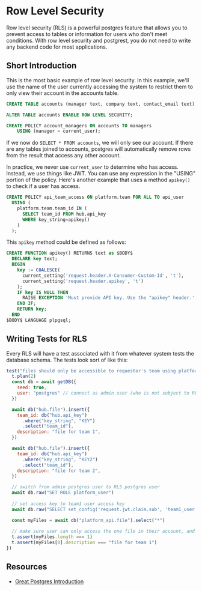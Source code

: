 # Row Level Security

Row level security (RLS) is a powerful postgres feature that allows you to prevent access to tables or information for
users who don't meet conditions. With row level security and postgrest, you do not need to write any backend code
for most applications.

## Short Introduction

This is the most basic example of row level security. In this example, we'll use the name of the user currently accessing
the system to restrict them to only view their account in the accounts table.

```sql
CREATE TABLE accounts (manager text, company text, contact_email text);

ALTER TABLE accounts ENABLE ROW LEVEL SECURITY;

CREATE POLICY account_managers ON accounts TO managers
    USING (manager = current_user);
```

If we now do `SELECT * FROM accounts`, we will only see our account. If there are any tables joined to accounts, postgres
will automatically remove rows from the result that access any other account.

In practice, we never use `current_user` to determine who has access. Instead, we use things like JWT. You can use any
expression in the "USING" portion of the policy. Here's another example that uses a method `apikey()` to check if a
user has access.

```sql
CREATE POLICY api_team_access ON platform.team FOR ALL TO api_user
  USING (
    platform.team.team_id IN (
      SELECT team_id FROM hub.api_key
      WHERE key_string=apikey()
    )
  );
```

This `apikey` method could be defined as follows:

```sql
CREATE FUNCTION apikey() RETURNS text as $BODY$
  DECLARE key text;
  BEGIN
    key := COALESCE(
      current_setting('request.header.X-Consumer-Custom-Id', 't'),
      current_setting('request.header.apikey', 't')
    );
    IF key IS NULL THEN
      RAISE EXCEPTION 'Must provide API key. Use the "apikey" header.';
    END IF;
    RETURN key;
  END
$BODY$ LANGUAGE plpgsql;
```

## Writing Tests for RLS

Every RLS will have a test associated with it from whatever system tests the database schema. The tests look sort
of like this:

```javascript
test("files should only be accessible to requestor's team using platform token", async t => {
  t.plan(2)
  const db = await getDB({
    seed: true,
    user: "postgres" // connect as admin user (who is not subject to RLS)
  })

  await db("hub.file").insert({
    team_id: db("hub.api_key")
      .where("key_string", "KEY")
      .select("team_id"),
    description: "file for team 1",
  })

  await db("hub.file").insert({
    team_id: db("hub.api_key")
      .where("key_string", "KEY2")
      .select("team_id"),
    description: "file for team 2",
  })

  // switch from admin postgres user to RLS postgres user
  await db.raw("SET ROLE platform_user")
  
  // set access key to team1 user access key
  await db.raw("SELECT set_config('request.jwt.claim.sub', 'team1_user', FALSE);")

  const myFiles = await db("platform_api.file").select("*")
  
  // make sure user can only access the one file in their account, and not any others
  t.assert(myFiles.length === 1)
  t.assert(myFiles[0].description === "file for team 1")
})

```

## Resources

* [Great Postgres Introduction](https://www.postgresql.org/docs/9.5/ddl-rowsecurity.html)
